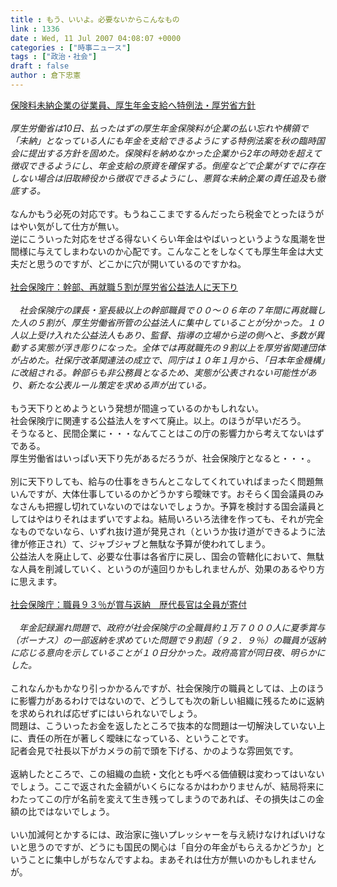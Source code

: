 ```yaml
---
title : もう、いいよ。必要ないからこんなもの
link : 1336
date : Wed, 11 Jul 2007 04:08:07 +0000
categories : ["時事ニュース"]
tags : ["政治・社会"]
draft : false
author : 倉下忠憲
---
```


<A HREF="http://www.nikkei.co.jp/news/keizai/20070711AT3S1002G10072007.html" TARGET="_blank">保険料未納企業の従業員、厚生年金支給へ特例法・厚労省方針</A><BR><BR><I>厚生労働省は10日、払ったはずの厚生年金保険料が企業の払い忘れや横領で「未納」となっている人にも年金を支給できるようにする特例法案を秋の臨時国会に提出する方針を固めた。保険料を納めなかった企業から2年の時効を超えて徴収できるようにし、年金支給の原資を確保する。倒産などで企業がすでに存在しない場合は旧取締役から徴収できるようにし、悪質な未納企業の責任追及も徹底する。</I><BR><BR>なんかもう必死の対応です。もうねここまでするんだったら税金でとったほうがはやい気がして仕方が無い。<BR>逆にこういった対応をせざる得ないくらい年金はやばいっというような風潮を世間様に与えてしまわないのか心配です。こんなことをしなくても厚生年金は大丈夫だと思うのですが、どこかに穴が開いているのですかね。<BR><BR><A HREF="http://www.mainichi-msn.co.jp/shakai/wadai/news/20070711k0000m040164000c.html" TARGET="_blank">社会保険庁：幹部、再就職５割が厚労省公益法人に天下り</A><BR><BR><I>　社会保険庁の課長・室長級以上の幹部職員で００～０６年の７年間に再就職した人の５割が、厚生労働省所管の公益法人に集中していることが分かった。１０人以上受け入れた公益法人もあり、監督、指導の立場から逆の側へと、多数が異動する実態が浮き彫りになった。全体では再就職先の９割以上を厚労省関連団体が占めた。社保庁改革関連法の成立で、同庁は１０年１月から、「日本年金機構」に改組される。幹部らも非公務員となるため、実態が公表されない可能性があり、新たな公表ルール策定を求める声が出ている。</I><BR><BR>もう天下りとめようという発想が間違っているのかもしれない。<BR>社会保険庁に関連する公益法人をすべて廃止。以上。のほうが早いだろう。<BR>そうなると、民間企業に・・・なんてことはこの庁の影響力から考えてないはずである。<BR>厚生労働省はいっぱい天下り先があるだろうが、社会保険庁となると・・・。<BR><BR>別に天下りしても、給与の仕事をきちんとこなしてくれていればまったく問題無いんですが、大体仕事しているのかどうかすら曖昧です。おそらく国会議員のみなさんも把握し切れていないのではないでしょうか。予算を検討する国会議員としてはやはりそれはまずいですよね。結局いろいろ法律を作っても、それが完全なものでないなら、いずれ抜け道が発見され（というか抜け道ができるように法律が修正され）て、ジャブジャブと無駄な予算が使われてしまう。<BR>公益法人を廃止して、必要な仕事は各省庁に戻し、国会の管轄化において、無駄な人員を削減していく、というのが遠回りかもしれませんが、効果のあるやり方に思えます。<BR><BR><A HREF="http://www.mainichi-msn.co.jp/seiji/gyousei/news/20070711k0000m010167000c.html" TARGET="_blank">社会保険庁：職員９３％が賞与返納　歴代長官は全員が寄付</A><BR><BR><I>　年金記録漏れ問題で、政府が社会保険庁の全職員約１万７０００人に夏季賞与（ボーナス）の一部返納を求めていた問題で９割超（９２．９％）の職員が返納に応じる意向を示していることが１０日分かった。政府高官が同日夜、明らかにした。</I><BR><BR>これなんかもかなり引っかかるんですが、社会保険庁の職員としては、上のほうに影響力があるわけではないので、どうしても次の新しい組織に残るために返納を求められれば応ぜずにはいられないでしょう。<BR>問題は、こういったお金を返したところで抜本的な問題は一切解決していない上に、責任の所在が著しく曖昧になっている、ということです。<BR>記者会見で社長以下がカメラの前で頭を下げる、かのような雰囲気です。<BR><BR>返納したところで、この組織の血統・文化とも呼べる価値観は変わってはいないでしょう。ここで返された金額がいくらになるかはわかりませんが、結局将来にわたってこの庁が名前を変えて生き残ってしまうのであれば、その損失はこの金額の比ではないでしょう。<BR><BR>いい加減何とかするには、政治家に強いプレッシャーを与え続けなければいけないと思うのですが、どうにも国民の関心は「自分の年金がもらえるかどうか」ということに集中しがちなんですよね。まあそれは仕方が無いのかもしれませんが。<BR><BR><br><br>
